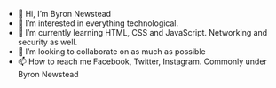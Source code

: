 - 👋 Hi, I’m Byron Newstead
- 👀 I’m interested in everything technological.
- 🌱 I’m currently learning HTML, CSS and JavaScript. Networking and security as well.
- 💞️ I’m looking to collaborate on as much as possible
- 📫 How to reach me Facebook, Twitter, Instagram. Commonly under Byron Newstead

<!---
xBlackMistx/xBlackMistx is a ✨ special ✨ repository because its `README.md` (this file) appears on your GitHub profile.
You can click the Preview link to take a look at your changes.
--->

